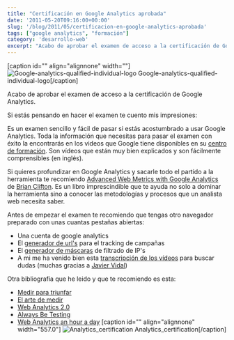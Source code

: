 ```yaml
---
title: "Certificación en Google Analytics aprobada"
date: '2011-05-20T09:16:00+00:00'
slug: '/blog/2011/05/certificacion-en-google-analytics-aprobada'
tags: ["google analytics", "formación"]
category: 'desarrollo-web'
excerpt: "Acabo de aprobar el examen de acceso a la certificación de Google Analytics. Si estás pensando en hacer el examen te cuento mis impresiones:"
---
```

[caption id="" align="alignnone" width=""] ![Google-analytics-qualified-individual-logo](/post-207/images/google-analytics-qualified-individual-logo-scaled600.jpg) Google-analytics-qualified-individual-logo[/caption]

Acabo de aprobar el examen de acceso a la certificación de Google Analytics.

Si estás pensando en hacer el examen te cuento mis impresiones:

Es un examen sencillo y fácil de pasar si estás acostumbrado a usar Google Analytics. Toda la información que necesitas para pasar el examen con éxito la encontrarás en los videos que Google tiene disponibles en su [centro de formación](http://www.google.com/support/conversionuniversity/bin/request.py?hl=en&contact_type=indexSplash&rd=1). Son vídeos que están muy bien explicados y son fácilmente comprensibles (en inglés).

Si quieres profundizar en Google Analytics y sacarle todo el partido a la herramienta te recomiendo [Advanced Web Metrics with Google Analytics](http://www.advanced-web-metrics.com/blog/) de [Brian Clifton](http://www.advanced-web-metrics.com/blog/about-brian-clifton/). Es un libro imprescindible que te ayuda no solo a dominar la herramienta sino a conocer las metodologías y procesos que un analista web necesita saber.

Antes de empezar el examen te recomiendo que tengas otro navegador preparado con unas cuantas pestañas abiertas:

- Una cuenta de google analytics
- El g[enerador de url's](http://www.google.com/support/analytics/bin/answer.py?answer=55578) para el tracking de campañas
- El [generador de máscaras](http://www.google.com/support/analytics/bin/answer.py?hl=en&answer=55572) de filtrado de IP's
- A mi me ha venido bien esta [transcripción de los vídeos](http://www.seorabbit.com/google-analytics-individual-qualification-test-notes) para buscar dudas (muchas gracias a [Javier Vidal](http://static.squarespace.com/static/5303797ae4b0c6ad9e43f072/5303ce80e4b0400995a883d6/5303cf35e4b0400995a88b0c/1392758581676/?format=original))

Otra bibliografía que he leido y que te recomiendo es esta:

- [Medir para triunfar](http://www.analiticaweb.es/libro/)
- [El arte de medir](http://static.squarespace.com/static/5303797ae4b0c6ad9e43f072/5303ce80e4b0400995a883d6/5303cf35e4b0400995a88b0c/1392758581676/?format=original)
- [Web Analytics 2.0](http://static.squarespace.com/static/5303797ae4b0c6ad9e43f072/5303ce80e4b0400995a883d6/5303cf35e4b0400995a88b0c/1392758581676/?format=original)
- [Always Be Testing](http://www.amazon.com/Always-Be-Testing-Complete-Optimizer/dp/0470290633)
- [Web Analytics an hour a day](http://static.squarespace.com/static/5303797ae4b0c6ad9e43f072/5303ce80e4b0400995a883d6/5303cf35e4b0400995a88b0c/1392758581676/?format=original)
 [caption id="" align="alignnone" width="557.0"] ![Analytics_certification](/post-207/images/analytics_certification-scaled600.png) Analytics\_certification[/caption]
